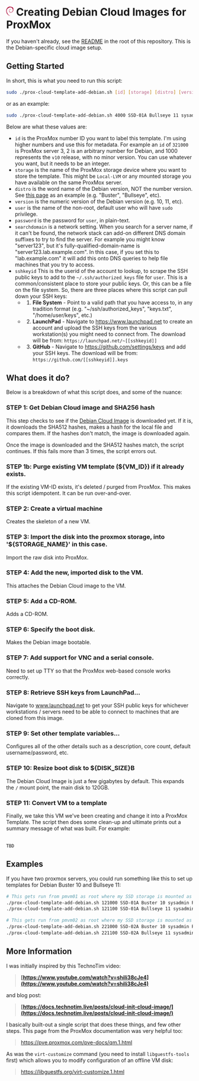 # <img src="logo.png" height="25" />  Creating Debian Cloud Images for ProxMox

If you haven't already, see the [README](../README.md) in the root of this repository. This is the Debian-specific cloud image setup.

## Getting Started

In short, this is what you need to run this script:

```bash
sudo ./prox-cloud-template-add-debian.sh [id] [storage] [distro] [version] [user] [password] [searchdomain] [sshkeyid]
```
or as an example:
```bash
sudo ./prox-cloud-template-add-debian.sh 4000 SSD-01A Bullseye 11 sysadmin G00dPazz22 intranet.example.com jdoe
```


Below are what these values are:

- `id` is the ProxMox number ID you want to label this template. I'm using higher numbers and use this for metadata. For example an `id` of `321000` is ProxMox server 3, 2 is an arbitrary number for Debian, and 1000 represents the `v10` release, with no minor version. You can use whatever you want, but it needs to be an integer.
- `storage` is the name of the ProxMox storage device where you want to store the template. This might be `Local-LVM` or any mounted storage you have available on the same ProxMox server.
- `distro` is the word name of the Debian version, NOT the number version. See [this page](https://cloud.debian.org/images/cloud/buster/latest/) as an example (e.g. "Buster", "Bullseye", etc).
- `version` is the numeric version of the Debian version (e.g. 10, 11, etc).
- `user` is the name of the non-root, default user who will have `sudo` privilege.
- `password` is the password for `user`, in plain-text.
- `searchdomain` is a network setting. When you search for a server name, if it can't be found, the network stack can add-on different DNS domain suffixes to try to find the server. For example you might know "server123", but it's fully-qualified-domain-name is "server123.lab.example.com". In this case, if you set this to "lab.example.com" it will add this onto DNS queries to help file machines that you try to access.
- `sshkeyid` This is the userid of the account to lookup, to scrape the SSH public keys to add to the `~/.ssh/authorized_keys` file for `user`. This is a common/consistent place to store your public keys. Or, this can be a file on the file system. So, there are three places where this script can pull down your SSH keys:
  - 1) **File System** - Point to a valid path that you have access to, in any tradition format (e.g. "~/ssh/authorized_keys", "keys.txt", "/home/user/keys", etc.)
  - 2) **LaunchPad** - Navigate to https://www.launchpad.net to create an account and upload the SSH keys from the various workstation(s) you might need to connect from. The download will be from: `https://launchpad.net/~[[sshkeyid]]`
  - 3) **GitHub** - Navigate to https://github.com/settings/keys and add your SSH keys. The download will be from: `https://github.com/[[sshkeyid]].keys`


## What does it do?

Below is a breakdown of what this script does, and some of the nuance:

### STEP 1: Get Debian Cloud image and SHA256 hash

This step checks to see if the [Debian Cloud Image](https://cloud.debian.org/images/cloud/) is downloaded yet. If it is, it downloads the SHA512 hashes, makes a hash for the local file and compares them. If the hashes don't match, the image is downloaded again.

Once the image is downloaded and the SHA512 hashes match, the script continues. If this fails more than 3 times, the script errors out.

### STEP 1b: Purge existing VM template (${VM_ID}) if it already exists.

If the existing VM-ID exists, it's deleted / purged from ProxMox. This makes this script idempotent. It can be run over-and-over.

### STEP 2: Create a virtual machine

Creates the skeleton of a new VM.

### STEP 3: Import the disk into the proxmox storage, into '${STORAGE_NAME}' in this case.

Import the raw disk into ProxMox.

### STEP 4: Add the new, imported disk to the VM.

This attaches the Debian Cloud image to the VM.

### STEP 5: Add a CD-ROM.

Adds a CD-ROM.

### STEP 6: Specify the boot disk.

Makes the Debian image bootable.

### STEP 7: Add support for VNC and a serial console.

Need to set up TTY so that the ProxMox web-based console works correctly.

### STEP 8: Retrieve SSH keys from LaunchPad...

Navigate to www.launchpad.net to get your SSH public keys for whichever workstations / servers need to be able to connect to machines that are cloned from this image.

### STEP 9: Set other template variables...

Configures all of the other details such as a description, core count, default username/password, etc.

### STEP 10: Resize boot disk to ${DISK_SIZE}B

The Debian Cloud Image is just a few gigabytes by default. This expands the `/` mount point, the main disk to 120GB.

### STEP 11: Convert VM to a template

Finally, we take this VM we've been creating and change it into a ProxMox Template. The script then does some clean-up and ultimate prints out a summary message of what was built. For example:

```text

TBD

```

## Examples

If you have two proxmox servers, you could run something like this to set up templates for Debian Buster 10 and Bullseye 11:

```bash
# This gets run from pmvm01 as root where my SSD storage is mounted as SSD-01A:
./prox-cloud-template-add-debian.sh 121000 SSD-01A Buster 10 sysadmin P4zzw0rd123! lab.example.com jdoe
./prox-cloud-template-add-debian.sh 121100 SSD-01A Bullseye 11 sysadmin P4zzw0rd123! lab.example.com jdoe
```
```bash
# This gets run from pmvm02 as root where my SSD storage is mounted as SSD-02A:
./prox-cloud-template-add-debian.sh 221000 SSD-02A Buster 10 sysadmin P4zzw0rd123! lab.example.com jdoe
./prox-cloud-template-add-debian.sh 221100 SSD-02A Bullseye 11 sysadmin P4zzw0rd123! lab.example.com jdoe
```

## More Information

I was initially inspired by this TechnoTim video:

> **[https://www.youtube.com/watch?v=shiIi38cJe4](https://www.youtube.com/watch?v=shiIi38cJe4)**

and blog post:

> **[https://docs.technotim.live/posts/cloud-init-cloud-image/](https://docs.technotim.live/posts/cloud-init-cloud-image/)**

I basically built-out a single script that does these things, and few other steps. This page from the ProxMox documentation was very helpful too:

> https://pve.proxmox.com/pve-docs/qm.1.html

As was the `virt-customize` command (you need to install `libguestfs-tools` first) which allows you to modify configuration of an offline VM disk:

> https://libguestfs.org/virt-customize.1.html